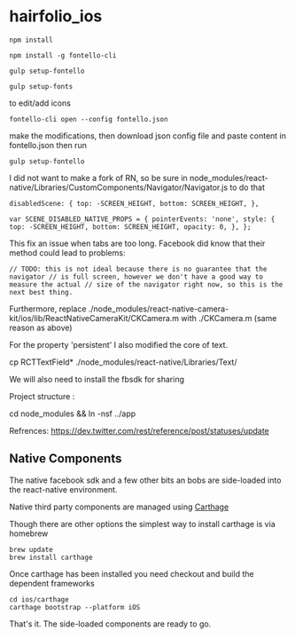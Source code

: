 # hairfolio_ios

`npm install`

`npm install -g fontello-cli`

`gulp setup-fontello`

`gulp setup-fonts`

to edit/add icons

`fontello-cli open --config fontello.json`

make the modifications, then download json config file and paste content in fontello.json then run

`gulp setup-fontello`


I did not want to make a fork of RN, so be sure in node_modules/react-native/Libraries/CustomComponents/Navigator/Navigator.js to do that


`disabledScene: {
  top: -SCREEN_HEIGHT,
  bottom: SCREEN_HEIGHT,
},`


`var SCENE_DISABLED_NATIVE_PROPS = {
  pointerEvents: 'none',
  style: {
    top: -SCREEN_HEIGHT,
    bottom: SCREEN_HEIGHT,
    opacity: 0,
  },
};`

This fix an issue when tabs are too long. Facebook did know that their method could lead to problems:

`// TODO: this is not ideal because there is no guarantee that the navigator
// is full screen, however we don't have a good way to measure the actual
// size of the navigator right now, so this is the next best thing.`

Furthermore, replace  ./node_modules/react-native-camera-kit/ios/lib/ReactNativeCameraKit/CKCamera.m with ./CKCamera.m (same reason as above)

For the property 'persistent' I also modified the core of text.

cp RCTTextField* ./node_modules/react-native/Libraries/Text/

We will also need to install the fbsdk for sharing


Project structure :

cd node_modules && ln -nsf ../app


Refrences:
https://dev.twitter.com/rest/reference/post/statuses/update

## Native Components

The native facebook sdk and a few other bits an bobs are side-loaded into the react-native environment.

Native third party components are managed using [Carthage](https://github.com/Carthage/Carthage)

Though there are other options the simplest way to install carthage is via homebrew

```
brew update
brew install carthage
```

Once carthage has been installed you need checkout and build the dependent frameworks

```
cd ios/carthage
carthage bootstrap --platform iOS
```

That's it. The side-loaded components are ready to go.
